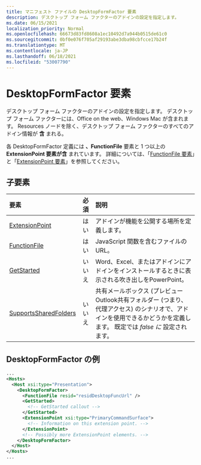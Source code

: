 ```yaml
---
title: マニフェスト ファイルの DesktopFormFactor 要素
description: デスクトップ フォーム ファクターのアドインの設定を指定します。
ms.date: 06/15/2021
localization_priority: Normal
ms.openlocfilehash: 66673d83fd8608a1ec10492d7a944b0515de61c0
ms.sourcegitcommit: 0bf0e076f705af29193abe3dba98cbfcce17b24f
ms.translationtype: MT
ms.contentlocale: ja-JP
ms.lasthandoff: 06/18/2021
ms.locfileid: "53007790"
---
```

# <a name="desktopformfactor-element"></a>DesktopFormFactor 要素

デスクトップ フォーム ファクターのアドインの設定を指定します。 デスクトップ フォーム ファクターには、Office on the web、Windows Mac が含まれます。 Resources ノードを除く、デスクトップ フォーム ファクターのすべてのアドイン情報が **含** まれる。

各 DesktopFormFactor 定義には **、FunctionFile** 要素と 1 つ以上の **ExtensionPoint 要素が含** まれています。 詳細については、「[FunctionFile 要素](functionfile.md)」と「[ExtensionPoint 要素](extensionpoint.md)」を参照してください。

## <a name="child-elements"></a>子要素

| 要素                               | 必須 | 説明  |
|:--------------------------------------|:--------:|:-------------|
| [ExtensionPoint](extensionpoint.md)   | はい      | アドインが機能を公開する場所を定義します。 |
| [FunctionFile](functionfile.md)       | はい      | JavaScript 関数を含むファイルの URL。|
| [GetStarted](getstarted.md)           | いいえ       | Word、Excel、またはアドインにアドインをインストールするときに表示される吹き出しをPowerPoint。 |
| [SupportsSharedFolders](supportssharedfolders.md) | いいえ | 共有メールボックス (プレビュー Outlook共有フォルダー (つまり、代理アクセス) のシナリオで、アドインを使用できるかどうかを定義します。 既定では *false に* 設定されます。 |

## <a name="desktopformfactor-example"></a>DesktopFormFactor の例

```xml
...
<Hosts>
  <Host xsi:type="Presentation">
    <DesktopFormFactor>
      <FunctionFile resid="residDesktopFuncUrl" />
      <GetStarted>
        <!-- GetStarted callout -->
      </GetStarted>
      <ExtensionPoint xsi:type="PrimaryCommandSurface">
        <!-- Information on this extension point. -->
      </ExtensionPoint>
      <!-- Possibly more ExtensionPoint elements. -->
    </DesktopFormFactor>
  </Host>
</Hosts>
...
```
